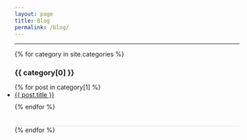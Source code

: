 ```yaml
---
layout: page
title: Blog
permalink: /blog/
---
```


------------------------------------
<style>
  .category {
    border-bottom: 1px solid #ddd; /* Border between categories */
    padding-bottom: 20px; /* Space between category name and posts */
  }

  .category h3 {
    margin-bottom: 10px;
  }

  .posts-list {
    list-style: none;
    padding: 0;
  }

  .posts-list li {
    margin-bottom: 10px;
    list-style: disc;
  }
</style>

{% for category in site.categories %}
  <div class="category">
    <h3>{{ category[0] }}</h3>
    <ul class="posts-list">
      {% for post in category[1] %}
        <li><a href="{{ post.url }}">{{ post.title }}</a></li>
      {% endfor %}
    </ul>
  </div>
{% endfor %}
